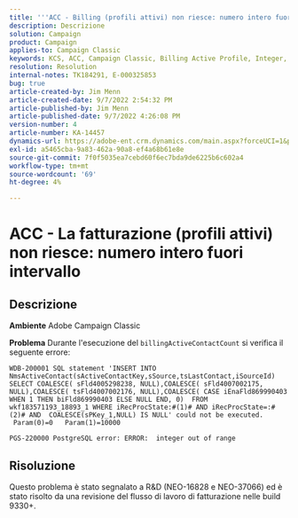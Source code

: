 ```yaml
---
title: '''ACC - Billing (profili attivi) non riesce: numero intero fuori intervallo"'
description: Descrizione
solution: Campaign
product: Campaign
applies-to: Campaign Classic
keywords: KCS, ACC, Campaign Classic, Billing Active Profile, Integer, fuori intervallo
resolution: Resolution
internal-notes: TK184291, E-000325853
bug: true
article-created-by: Jim Menn
article-created-date: 9/7/2022 2:54:32 PM
article-published-by: Jim Menn
article-published-date: 9/7/2022 4:26:08 PM
version-number: 4
article-number: KA-14457
dynamics-url: https://adobe-ent.crm.dynamics.com/main.aspx?forceUCI=1&pagetype=entityrecord&etn=knowledgearticle&id=4147fbf5-bc2e-ed11-9db1-0022480866ad
exl-id: a5465cba-9a83-462a-90a8-ef4a68b61e8e
source-git-commit: 7f0f5035ea7cebd60f6ec7bda9de6225b6c602a4
workflow-type: tm+mt
source-wordcount: '69'
ht-degree: 4%

---
```


# ACC - La fatturazione (profili attivi) non riesce: numero intero fuori intervallo

## Descrizione


<b>Ambiente</b>
Adobe Campaign Classic

<b>Problema</b>
Durante l&#39;esecuzione del `billingActiveContactCount` si verifica il seguente errore:


```
WDB-200001 SQL statement 'INSERT INTO NmsActiveContact(sActiveContactKey,sSource,tsLastContact,iSourceId) SELECT COALESCE( sFld4005298238, NULL),COALESCE( sFld4007002175, NULL),COALESCE( tsFld4007002176, NULL),COALESCE( CASE iEnaFld869990403 WHEN 1 THEN biFld869990403 ELSE NULL END, 0)  FROM wkf183571193_18893_1 WHERE iRecProcState:#(1)# AND iRecProcState=:#(2)# AND  COALESCE(sPKey_1,NULL) IS NULL' could not be executed.   Param(0)=0   Param(1)=10000

PGS-220000 PostgreSQL error: ERROR:  integer out of range
```



## Risoluzione


Questo problema è stato segnalato a R&amp;D (NEO-16828 e NEO-37066) ed è stato risolto da una revisione del flusso di lavoro di fatturazione nelle build 9330+.
